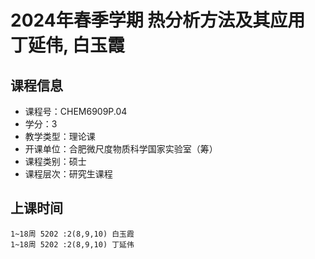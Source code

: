 # 2024年春季学期 热分析方法及其应用 丁延伟, 白玉霞






## 课程信息

- 课程号：CHEM6909P.04
- 学分：3
- 教学类型：理论课
- 开课单位：合肥微尺度物质科学国家实验室（筹）
- 课程类别：硕士
- 课程层次：研究生课程

## 上课时间

```
1~18周 5202 :2(8,9,10) 白玉霞
1~18周 5202 :2(8,9,10) 丁延伟
```

